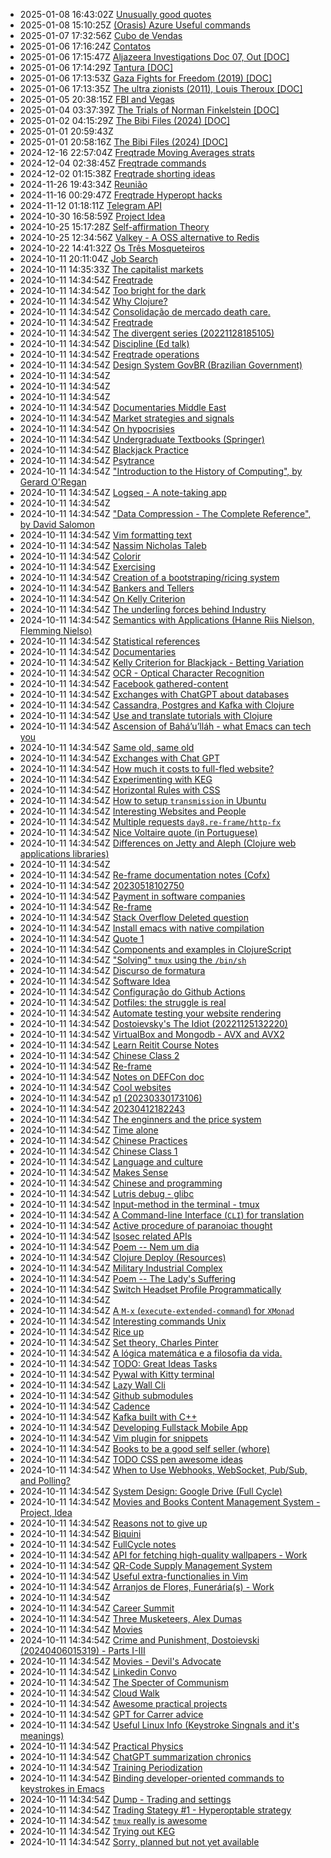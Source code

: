 * 2025-01-08 16:43:02Z [Unusually good quotes](../88)
* 2025-01-08 15:10:25Z [(Orasis) Azure Useful commands](../144)
* 2025-01-07 17:32:56Z [Cubo de Vendas](../171)
* 2025-01-06 17:16:24Z [Contatos](../96)
* 2025-01-06 17:15:47Z [Aljazeera Investigations Doc 07, Out [DOC]](../112)
* 2025-01-06 17:14:29Z [Tantura [DOC]](../160)
* 2025-01-06 17:13:53Z [Gaza Fights for Freedom (2019) [DOC]](../162)
* 2025-01-06 17:13:35Z [The ultra zionists (2011), Louis Theroux [DOC]](../161)
* 2025-01-05 20:38:15Z [FBI and Vegas](../170)
* 2025-01-04 03:37:39Z [The Trials of Norman Finkelstein [DOC]](../169)
* 2025-01-02 04:15:29Z [The Bibi Files (2024) [DOC]](../168)
* 2025-01-01 20:59:43Z [](../164)
* 2025-01-01 20:58:16Z [The Bibi Files (2024) [DOC]](../163)
* 2024-12-16 22:57:04Z [Freqtrade Moving Averages strats](../159)
* 2024-12-04 02:38:45Z [Freqtrade commands](../157)
* 2024-12-02 01:15:38Z [Freqtrade shorting ideas](../158)
* 2024-11-26 19:43:34Z [Reunião](../156)
* 2024-11-16 00:29:47Z [Freqtrade Hyperopt hacks](../155)
* 2024-11-12 01:18:11Z [Telegram API](../154)
* 2024-10-30 16:58:59Z [Project Idea](../153)
* 2024-10-25 15:17:28Z [Self-affirmation Theory](../152)
* 2024-10-25 12:34:56Z [Valkey - A OSS alternative to Redis](../151)
* 2024-10-22 14:41:32Z [Os Três Mosqueteiros ](../150)
* 2024-10-11 20:11:04Z [Job Search](../111)
* 2024-10-11 14:35:33Z [The capitalist markets](../34)
* 2024-10-11 14:34:54Z [Freqtrade](../91)
* 2024-10-11 14:34:54Z [Too bright for the dark](../85)
* 2024-10-11 14:34:54Z [Why Clojure?](../86)
* 2024-10-11 14:34:54Z [Consolidação de mercado death care.](../87)
* 2024-10-11 14:34:54Z [Freqtrade](../89)
* 2024-10-11 14:34:54Z [The divergent series (20221128185105)](../9)
* 2024-10-11 14:34:54Z [Discipline (Ed talk)](../90)
* 2024-10-11 14:34:54Z [Freqtrade operations](../92)
* 2024-10-11 14:34:54Z [Design System GovBR (Brazilian Government)](../93)
* 2024-10-11 14:34:54Z [](../94)
* 2024-10-11 14:34:54Z [](../95)
* 2024-10-11 14:34:54Z [](../97)
* 2024-10-11 14:34:54Z [Documentaries Middle East](../98)
* 2024-10-11 14:34:54Z [Market strategies and signals](../99)
* 2024-10-11 14:34:54Z [On hypocrisies](../79)
* 2024-10-11 14:34:54Z [Undergraduate Textbooks (Springer)](../68)
* 2024-10-11 14:34:54Z [Blackjack Practice](../75)
* 2024-10-11 14:34:54Z [Psytrance ](../74)
* 2024-10-11 14:34:54Z ["Introduction to the History of Computing", by Gerard O'Regan](../73)
* 2024-10-11 14:34:54Z [Logseq - A note-taking app](../72)
* 2024-10-11 14:34:54Z [](../71)
* 2024-10-11 14:34:54Z ["Data Compression - The Complete Reference", by David Salomon](../70)
* 2024-10-11 14:34:54Z [Vim formatting text](../7)
* 2024-10-11 14:34:54Z [Nassim Nicholas Taleb](../84)
* 2024-10-11 14:34:54Z [Colorir](../83)
* 2024-10-11 14:34:54Z [Exercising](../82)
* 2024-10-11 14:34:54Z [Creation of a bootstraping/ricing system](../67)
* 2024-10-11 14:34:54Z [Bankers and Tellers](../81)
* 2024-10-11 14:34:54Z [On Kelly Criterion](../80)
* 2024-10-11 14:34:54Z [The underling forces behind Industry](../8)
* 2024-10-11 14:34:54Z [Semantics with Applications (Hanne Riis Nielson, Flemming Nielso)](../69)
* 2024-10-11 14:34:54Z [Statistical references](../78)
* 2024-10-11 14:34:54Z [Documentaries](../77)
* 2024-10-11 14:34:54Z [Kelly Criterion for Blackjack - Betting Variation](../76)
* 2024-10-11 14:34:54Z [OCR - Optical Character Recognition](../66)
* 2024-10-11 14:34:54Z [Facebook gathered-content](../6)
* 2024-10-11 14:34:54Z [Exchanges with ChatGPT about databases](../60)
* 2024-10-11 14:34:54Z [Cassandra, Postgres and Kafka with Clojure](../61)
* 2024-10-11 14:34:54Z [Use and translate tutorials with Clojure](../62)
* 2024-10-11 14:34:54Z [Ascension of Bahá’u’lláh - what Emacs can tech you](../63)
* 2024-10-11 14:34:54Z [Same old, same old](../64)
* 2024-10-11 14:34:54Z [Exchanges with Chat GPT](../59)
* 2024-10-11 14:34:54Z [How much it costs to full-fled website?](../52)
* 2024-10-11 14:34:54Z [Experimenting with KEG](../5)
* 2024-10-11 14:34:54Z [Horizontal Rules with CSS](../50)
* 2024-10-11 14:34:54Z [How to setup `transmission` in Ubuntu](../51)
* 2024-10-11 14:34:54Z [Interesting Websites and People](../58)
* 2024-10-11 14:34:54Z [Multiple requests `day8.re-frame/http-fx`](../53)
* 2024-10-11 14:34:54Z [Nice Voltaire quote (in Portuguese)](../54)
* 2024-10-11 14:34:54Z [Differences on Jetty and Aleph (Clojure web applications libraries)](../55)
* 2024-10-11 14:34:54Z [](../56)
* 2024-10-11 14:34:54Z [Re-frame documentation notes (Cofx)](../49)
* 2024-10-11 14:34:54Z [20230518102750](../57)
* 2024-10-11 14:34:54Z [Payment in software companies](../48)
* 2024-10-11 14:34:54Z [Re-frame](../47)
* 2024-10-11 14:34:54Z [Stack Overflow Deleted question](../46)
* 2024-10-11 14:34:54Z [Install emacs with native compilation](../45)
* 2024-10-11 14:34:54Z [Quote 1](../43)
* 2024-10-11 14:34:54Z [Components and examples in ClojureScript](../42)
* 2024-10-11 14:34:54Z ["Solving" `tmux` using the `/bin/sh`](../24)
* 2024-10-11 14:34:54Z [Discurso de formatura](../33)
* 2024-10-11 14:34:54Z [Software Idea](../26)
* 2024-10-11 14:34:54Z [Configuração do Github Actions](../27)
* 2024-10-11 14:34:54Z [Dotfiles: the struggle is real](../28)
* 2024-10-11 14:34:54Z [Automate testing your website rendering](../29)
* 2024-10-11 14:34:54Z [Dostoievsky's The Idiot (20221125132220)](../3)
* 2024-10-11 14:34:54Z [VirtualBox and Mongodb - AVX and AVX2](../31)
* 2024-10-11 14:34:54Z [Learn Reitit Course Notes](../32)
* 2024-10-11 14:34:54Z [Chinese Class 2](../25)
* 2024-10-11 14:34:54Z [Re-frame](../41)
* 2024-10-11 14:34:54Z [Notes on DEFCon doc](../35)
* 2024-10-11 14:34:54Z [Cool websites](../37)
* 2024-10-11 14:34:54Z [p1 (20230330173106)](../38)
* 2024-10-11 14:34:54Z [20230412182243](../39)
* 2024-10-11 14:34:54Z [The enginners and the price system](../4)
* 2024-10-11 14:34:54Z [Time alone](../40)
* 2024-10-11 14:34:54Z [Chinese Practices](../20)
* 2024-10-11 14:34:54Z [Chinese Class 1](../22)
* 2024-10-11 14:34:54Z [Language and culture](../21)
* 2024-10-11 14:34:54Z [Makes Sense](../2)
* 2024-10-11 14:34:54Z [Chinese and programming](../19)
* 2024-10-11 14:34:54Z [Lutris debug - glibc](../18)
* 2024-10-11 14:34:54Z [Input-method in the terminal - tmux](../17)
* 2024-10-11 14:34:54Z [A Command-line Interface (`CLI`) for translation](../16)
* 2024-10-11 14:34:54Z [Active procedure of paranoiac thought ](../15)
* 2024-10-11 14:34:54Z [Isosec related APIs](../149)
* 2024-10-11 14:34:54Z [Poem -- Nem um dia](../148)
* 2024-10-11 14:34:54Z [Clojure Deploy (Resources)](../147)
* 2024-10-11 14:34:54Z [Military Industrial Complex](../146)
* 2024-10-11 14:34:54Z [Poem -- The Lady's Suffering](../145)
* 2024-10-11 14:34:54Z [Switch Headset Profile Programmatically ](../143)
* 2024-10-11 14:34:54Z [](../142)
* 2024-10-11 14:34:54Z [A `M-x` (`execute-extended-command`) for `XMonad`](../141)
* 2024-10-11 14:34:54Z [Interesting commands Unix](../140)
* 2024-10-11 14:34:54Z [Rice up](../139)
* 2024-10-11 14:34:54Z [Set theory, Charles Pinter](../138)
* 2024-10-11 14:34:54Z [A lógica matemática e a filosofia da vida.](../137)
* 2024-10-11 14:34:54Z [TODO: Great Ideas Tasks](../136)
* 2024-10-11 14:34:54Z [Pywal with Kitty terminal](../135)
* 2024-10-11 14:34:54Z [Lazy Wall Cli](../134)
* 2024-10-11 14:34:54Z [Github submodules](../133)
* 2024-10-11 14:34:54Z [Cadence](../132)
* 2024-10-11 14:34:54Z [Kafka built with C++](../131)
* 2024-10-11 14:34:54Z [Developing Fullstack Mobile App](../130)
* 2024-10-11 14:34:54Z [Vim plugin for snippets](../13)
* 2024-10-11 14:34:54Z [Books to be a good self seller (whore)](../129)
* 2024-10-11 14:34:54Z [TODO CSS pen awesome ideas](../128)
* 2024-10-11 14:34:54Z [When to Use Webhooks, WebSocket, Pub/Sub, and Polling?](../127)
* 2024-10-11 14:34:54Z [System Design: Google Drive (Full Cycle)](../126)
* 2024-10-11 14:34:54Z [Movies and Books Content Management System - Project, Idea](../125)
* 2024-10-11 14:34:54Z [Reasons not to give up](../124)
* 2024-10-11 14:34:54Z [Biquini](../123)
* 2024-10-11 14:34:54Z [FullCycle notes](../122)
* 2024-10-11 14:34:54Z [API for fetching high-quality wallpapers - Work](../121)
* 2024-10-11 14:34:54Z [QR-Code Supply Management System](../120)
* 2024-10-11 14:34:54Z [Useful extra-functionalies in Vim](../12)
* 2024-10-11 14:34:54Z [Arranjos de Flores, Funerária(s) - Work](../119)
* 2024-10-11 14:34:54Z [](../118)
* 2024-10-11 14:34:54Z [Career Summit](../117)
* 2024-10-11 14:34:54Z [Three Musketeers, Alex Dumas](../116)
* 2024-10-11 14:34:54Z [Movies](../115)
* 2024-10-11 14:34:54Z [Crime and Punishment, Dostoievski (20240406015319) - Parts I-III](../114)
* 2024-10-11 14:34:54Z [Movies - Devil's Advocate](../113)
* 2024-10-11 14:34:54Z [Linkedin Convo](../110)
* 2024-10-11 14:34:54Z [The Specter of Communism](../11)
* 2024-10-11 14:34:54Z [Cloud Walk ](../109)
* 2024-10-11 14:34:54Z [Awesome practical projects](../108)
* 2024-10-11 14:34:54Z [GPT for Carrer advice](../107)
* 2024-10-11 14:34:54Z [Useful Linux Info (Keystroke Singnals and it's meanings)](../106)
* 2024-10-11 14:34:54Z [Practical Physics](../105)
* 2024-10-11 14:34:54Z [ChatGPT summarization chronics](../104)
* 2024-10-11 14:34:54Z [Training Periodization](../103)
* 2024-10-11 14:34:54Z [Binding developer-oriented commands to keystrokes in Emacs](../102)
* 2024-10-11 14:34:54Z [Dump - Trading and settings](../101)
* 2024-10-11 14:34:54Z [Trading Stategy #1 - Hyperoptable strategy](../100)
* 2024-10-11 14:34:54Z [`tmux` really is awesome](../10)
* 2024-10-11 14:34:54Z [Trying out KEG](../1)
* 2024-10-11 14:34:54Z [Sorry, planned but not yet available](../0)
